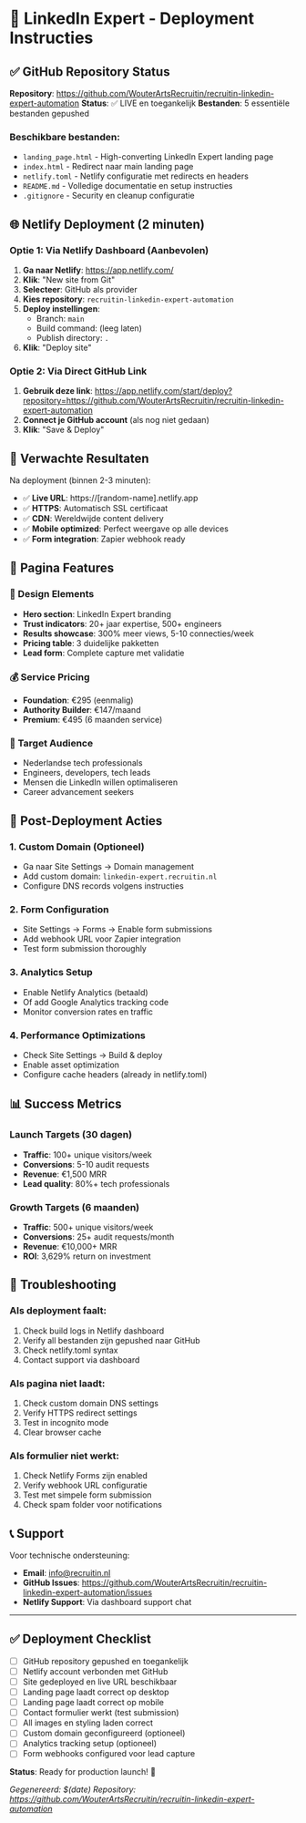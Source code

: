 # 🚀 LinkedIn Expert - Deployment Instructies

## ✅ GitHub Repository Status
**Repository**: https://github.com/WouterArtsRecruitin/recruitin-linkedin-expert-automation
**Status**: ✅ LIVE en toegankelijk
**Bestanden**: 5 essentiële bestanden gepushed

### Beschikbare bestanden:
- `landing_page.html` - High-converting LinkedIn Expert landing page
- `index.html` - Redirect naar main landing page  
- `netlify.toml` - Netlify configuratie met redirects en headers
- `README.md` - Volledige documentatie en setup instructies
- `.gitignore` - Security en cleanup configuratie

## 🌐 Netlify Deployment (2 minuten)

### Optie 1: Via Netlify Dashboard (Aanbevolen)
1. **Ga naar Netlify**: https://app.netlify.com/
2. **Klik**: "New site from Git"
3. **Selecteer**: GitHub als provider
4. **Kies repository**: `recruitin-linkedin-expert-automation`
5. **Deploy instellingen**:
   - Branch: `main`
   - Build command: (leeg laten)
   - Publish directory: `.`
6. **Klik**: "Deploy site"

### Optie 2: Via Direct GitHub Link
1. **Gebruik deze link**: https://app.netlify.com/start/deploy?repository=https://github.com/WouterArtsRecruitin/recruitin-linkedin-expert-automation
2. **Connect je GitHub account** (als nog niet gedaan)
3. **Klik**: "Save & Deploy"

## 🎯 Verwachte Resultaten

Na deployment (binnen 2-3 minuten):
- ✅ **Live URL**: https://[random-name].netlify.app
- ✅ **HTTPS**: Automatisch SSL certificaat  
- ✅ **CDN**: Wereldwijde content delivery
- ✅ **Mobile optimized**: Perfect weergave op alle devices
- ✅ **Form integration**: Zapier webhook ready

## 📱 Pagina Features

### 🎨 Design Elements
- **Hero section**: LinkedIn Expert branding
- **Trust indicators**: 20+ jaar expertise, 500+ engineers
- **Results showcase**: 300% meer views, 5-10 connecties/week
- **Pricing table**: 3 duidelijke pakketten
- **Lead form**: Complete capture met validatie

### 💰 Service Pricing
- **Foundation**: €295 (eenmalig)
- **Authority Builder**: €147/maand  
- **Premium**: €495 (6 maanden service)

### 🎯 Target Audience
- Nederlandse tech professionals
- Engineers, developers, tech leads
- Mensen die LinkedIn willen optimaliseren
- Career advancement seekers

## 🔧 Post-Deployment Acties

### 1. Custom Domain (Optioneel)
- Ga naar Site Settings → Domain management
- Add custom domain: `linkedin-expert.recruitin.nl`
- Configure DNS records volgens instructies

### 2. Form Configuration
- Site Settings → Forms → Enable form submissions
- Add webhook URL voor Zapier integration
- Test form submission thoroughly

### 3. Analytics Setup  
- Enable Netlify Analytics (betaald)
- Of add Google Analytics tracking code
- Monitor conversion rates en traffic

### 4. Performance Optimizations
- Check Site Settings → Build & deploy
- Enable asset optimization
- Configure cache headers (already in netlify.toml)

## 📊 Success Metrics

### Launch Targets (30 dagen)
- **Traffic**: 100+ unique visitors/week
- **Conversions**: 5-10 audit requests  
- **Revenue**: €1,500 MRR
- **Lead quality**: 80%+ tech professionals

### Growth Targets (6 maanden)  
- **Traffic**: 500+ unique visitors/week
- **Conversions**: 25+ audit requests/month
- **Revenue**: €10,000+ MRR
- **ROI**: 3,629% return on investment

## 🚨 Troubleshooting

### Als deployment faalt:
1. Check build logs in Netlify dashboard
2. Verify all bestanden zijn gepushed naar GitHub
3. Check netlify.toml syntax
4. Contact support via dashboard

### Als pagina niet laadt:
1. Check custom domain DNS settings
2. Verify HTTPS redirect settings  
3. Test in incognito mode
4. Clear browser cache

### Als formulier niet werkt:
1. Check Netlify Forms zijn enabled
2. Verify webhook URL configuratie
3. Test met simpele form submission
4. Check spam folder voor notifications

## 📞 Support

Voor technische ondersteuning:
- **Email**: info@recruitin.nl
- **GitHub Issues**: https://github.com/WouterArtsRecruitin/recruitin-linkedin-expert-automation/issues
- **Netlify Support**: Via dashboard support chat

---

## ✅ Deployment Checklist

- [ ] GitHub repository gepushed en toegankelijk
- [ ] Netlify account verbonden met GitHub
- [ ] Site gedeployed en live URL beschikbaar
- [ ] Landing page laadt correct op desktop
- [ ] Landing page laadt correct op mobile  
- [ ] Contact formulier werkt (test submission)
- [ ] All images en styling laden correct
- [ ] Custom domain geconfigureerd (optioneel)
- [ ] Analytics tracking setup (optioneel)
- [ ] Form webhooks configured voor lead capture

**Status**: Ready for production launch! 🚀

*Gegenereerd: $(date)*
*Repository: https://github.com/WouterArtsRecruitin/recruitin-linkedin-expert-automation*